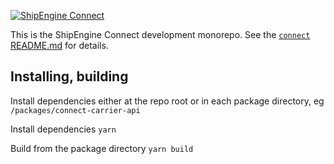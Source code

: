 [![ShipEngine Connect](https://connect.shipengine.com/img/logos/shipengine-connect-logo.png)](https://connect.shipengine.com)

This is the ShipEngine Connect development monorepo. See the [`connect` README.md](packages/connect/README.md) for details.

## Installing, building

Install dependencies either at the repo root or in each package directory, eg `/packages/connect-carrier-api`

Install dependencies
`yarn`

Build from the package directory
`yarn build`
